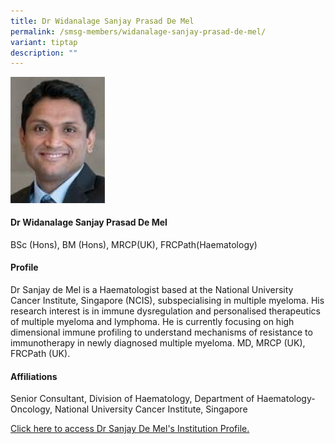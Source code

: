 ```yaml
---
title: Dr Widanalage Sanjay Prasad De Mel
permalink: /smsg-members/widanalage-sanjay-prasad-de-mel/
variant: tiptap
description: ""
---
```

<p></p>
<div class="isomer-image-wrapper">
<img style="width: 30%;" height="auto" width="100%" alt="" src="/images/Singapore Myeloma Study Group/Member Photos/MTG___Dr_Widanalage_Sanjay_Prasad_De_Mel.png">
</div>
<h4><strong>Dr Widanalage Sanjay Prasad De Mel</strong></h4>
<p>BSc (Hons), BM (Hons), MRCP(UK), FRCPath(Haematology)</p>
<h4><strong>Profile</strong></h4>
<p>Dr Sanjay de Mel is a Haematologist based at the National University Cancer
Institute, Singapore (NCIS), subspecialising in multiple myeloma. His research
interest is in immune dysregulation and personalised therapeutics of multiple
myeloma and lymphoma. He is currently focusing on high dimensional immune
profiling to understand mechanisms of resistance to immunotherapy in newly
diagnosed multiple myeloma. MD, MRCP (UK), FRCPath (UK).</p>
<h4><strong>Affiliations</strong></h4>
<p>Senior Consultant, Division of Haematology, Department of Haematology-Oncology,
National University Cancer Institute, Singapore</p>
<p><a href="https://www.ncis.com.sg/For-Patients-and-Visitors/Pages/Find-a-Doctor-Details.aspx?docid=Sanjay_De_Mel" rel="noopener noreferrer nofollow" target="_blank">Click here to access Dr Sanjay De Mel's Institution Profile.</a>
</p>
